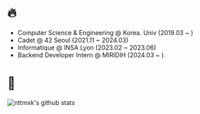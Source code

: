 # 🔥
<ul>
<li> Computer Science & Engineering @ Korea. Univ (2019.03 ~ )</li>
<li> Cadet @ 42 Seoul (2021.11 ~ 2024.03)</li>
<li> Informatique @ INSA Lyon (2023.02 ~ 2023.06)</li>
<li> Backend Developer Intern @ MIRIDIH (2024.03 ~ )</li>
</ul>

# 👀

![nttmxk's github stats](https://github-readme-stats.vercel.app/api?username=nttmxk&show_icons=true&theme=tokyonight)
<!--
[![42 stats](https://badge42.vercel.app/api/v2/cl2d849n9022709i9ozksaitf/stats?cursusId=21&coalitionId=88)](https://github.com/JaeSeoKim/badge42)
-->
